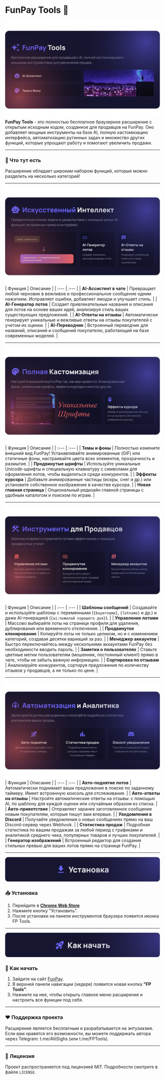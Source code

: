 # FunPay Tools 🚀
![FunPay Tools Overview](assets/1.png)
**FunPay Tools** - это полностью бесплатное браузерное расширение с открытым исходным кодом, созданное для продавцов на FunPay. Оно добавляет мощные инструменты на базе AI, полную кастомизацию интерфейса, автоматизацию рутинных задач и множество других функций, которые упрощают работу и помогают увеличить продажи.

---

### 🌟 Что тут есть

Расширение обладает широким набором функций, которые можно разделить на несколько категорий!


---
![AI Features](assets/2.png)
| Функция | Описание |
| :--- | :--- |
| **AI-Ассистент в чате** | Превращает любой черновик в вежливое и профессиональное сообщение одним нажатием. Исправляет ошибки, добавляет эмодзи и улучшает стиль. |
| **AI-Генератор лотов** | Создает привлекательные названия и описания для лотов на основе ваших идей, анализируя стиль ваших существующих предложений. |
| **AI-Ответы на отзывы** | Автоматически генерирует уникальные и вежливые ответы на отзывы покупателей с учетом их оценки. |
| **AI-Переводчик** | Встроенный переводчик для названий, описаний и сообщений покупателю, работающий на базе современных моделей. |



---
![Customization Features](assets/3.png)
| Функция | Описание |
| :--- | :--- |
| **Темы и фоны** | Полностью измените внешний вид FunPay! Устанавливайте анимированные (GIF) или статичные фоны, настраивайте цвета всех элементов, прозрачность и размытие. |
| **Продвинутые шрифты** | Используйте уникальные Unicode-шрифты и специальную клавиатуру с символами для оформления лотов, чтобы выделиться среди конкурентов. |
| **Эффекты курсора** | Добавьте анимированные частицы (искры, снег и др.) или установите собственное изображение в качестве курсора. |
| **Новая главная страница** | Опциональный редизайн главной страницы с удобным каталогом и поиском по играм. |



---
![Seller Toolkit](assets/4.png)
| Функция | Описание |
| :--- | :--- |
| **Шаблоны сообщений** | Создавайте и используйте шаблоны с переменными (`{buyername}`, `{lotname}` и др.) и даже AI-генерацией (`{ai:пожелай хорошего дня}`). |
| **Управление лотами** | Массово выбирайте лоты на странице профиля для удаления, дублирования или временного отключения. |
| **Продвинутое клонирование** | Копируйте лоты не только целиком, но и с изменением категорий, создавая десятки вариаций за раз. |
| **Менеджер аккаунтов** | Быстро переключайтесь между несколькими аккаунтами FunPay без необходимости вводить пароль. |
| **Заметки о пользователях** | Ставьте цветные метки пользователям (мошенник, постоянный клиент) прямо в чате, чтобы не забыть важную информацию. |
| **Сортировка по отзывам** | Анализируйте конкурентов, сортируя предложения по количеству отзывов у продавцов, а не только по цене. |



---
![Automation & Analytics](assets/5.png)
| Функция | Описание |
| :--- | :--- |
| **Авто-поднятие лотов** | Автоматически поднимает ваши предложения в поиске по заданному таймеру. Имеет встроенную консоль для отслеживания. |
| **Авто-ответы на отзывы** | Настройте автоматические ответы на отзывы: с помощью AI, по шаблону для каждой оценки или случайным образом из списка. |
| **Авто-приветствие** | Отправляет заранее заготовленное сообщение новым покупателям, которые пишут вам впервые. |
| **Уведомления в Discord** | Получайте уведомления о новых сообщениях прямо на ваш Discord-сервер через Webhook. |
| **Статистика продаж** | Подробная статистика по вашим продажам за любой период с графиками и аналитикой среднего чека, популярных товаров и лучших покупателей. |
| **Генератор изображений** | Встроенный редактор для создания стильных превью для ваших лотов прямо на странице FunPay. |



---
![how](assets/how.png)
### 📥 Установка

1.  Перейдите в [**Chrome Web Store**](https://chromewebstore.google.com/detail/funpay-tools/pibmnjjfpojnakckilflcboodkndkibb/)
2.  Нажмите кнопку "Установить".
3.  После установки на панели инструментов браузера появится иконка FP Tools.



---
![start](assets/start.png)
### 🚀 Как начать

1.  Зайдите на сайт [FunPay](https://funpay.com/).
2.  В верхней панели навигации (хедере) появится новая кнопка **"FP Tools"**.
3.  Нажмите на нее, чтобы открыть главное меню расширения и настроить все функции под себя.



---
### ❤️ Поддержка проекта

Расширение является бесплатным и разрабатывается на энтузиазме. Если вам нравятся его возможности, вы можете поддержать автора через Telegram: t.me/AlliSighs (или t.me/FPTools).

---
### 📄 Лицензия

Проект распространяется под лицензией MIT. Подробности смотрите в файле `LICENSE`.
